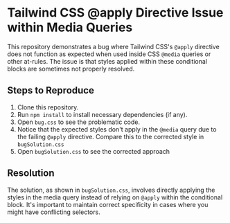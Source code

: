 # Tailwind CSS @apply Directive Issue within Media Queries

This repository demonstrates a bug where Tailwind CSS's `@apply` directive does not function as expected when used inside CSS `@media` queries or other at-rules. The issue is that styles applied within these conditional blocks are sometimes not properly resolved.

## Steps to Reproduce

1. Clone this repository.
2. Run `npm install` to install necessary dependencies (if any).
3. Open `bug.css` to see the problematic code. 
4. Notice that the expected styles don't apply in the `@media` query due to the failing `@apply` directive.  Compare this to the corrected style in `bugSolution.css`
5. Open `bugSolution.css` to see the corrected approach

## Resolution

The solution, as shown in `bugSolution.css`, involves directly applying the styles in the media query instead of relying on `@apply` within the conditional block.  It's important to maintain correct specificity in cases where you might have conflicting selectors.